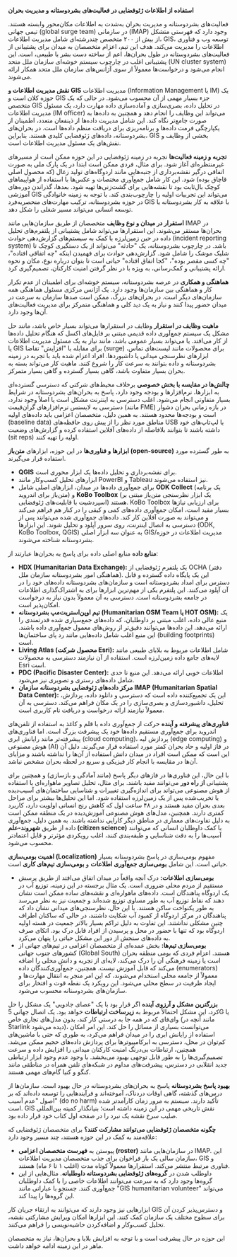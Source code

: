 **استفاده از اطلاعات ژئوفضایی در فعالیت‌های بشردوستانه و مدیریت بحران**

فعالیت‌های بشردوستانه و مدیریت بحران به‌شدت به اطلاعات مکان‌محور وابسته هستند. تیمی جهانی (global surge team) در سازمانی (IMAP) وجود دارد که فهرستی متشکل از بیش از ۲۰۰ متخصص چندرشته‌ای شامل مدیریت اطلاعات، GIS، توسعه وب و فناوری اطلاعات را مدیریت می‌کند. هدف این تیم، اعزام متخصصان به میدان برای پشتیبانی از فعالیت‌های بشردوستانه در طول بحران‌ها، اعم از ساخته دست بشر یا طبیعی، است. این پشتیبانی اغلب در چارچوب سیستم خوشه‌ای سازمان ملل متحد (UN cluster system) انجام می‌شود و درخواست‌ها معمولاً از سوی آژانس‌های سازمان ملل متحد همکار ارائه می‌شوند.

**نقش مدیریت اطلاعات و GIS**
مدیریت اطلاعات (Information Management یا IM) یک حوزه کلان است و GIS جزء بسیار مهمی از آن محسوب می‌شود. در حالی که یک متخصص GIS در تحلیل داده، بصری‌سازی و آماده‌سازی داده مهارت دارد، یک مسئول مدیریت اطلاعات (IM officer) می‌تواند این وظایف را انجام دهد و همچنین به داده‌ها به صورت جامع‌تر نگاه کند. این شامل مدیریت داده‌ها از ذینفعان متعدد، اطمینان از یکپارچگی فرمت داده‌ها و برنامه‌ریزی برای دریافت منظم داده‌ها است. در بحران‌های بشردوستانه، داده‌های ژئوفضایی کلیدی هستند. بنابراین، GIS بخشی از وظایف و نقش‌های یک مسئول مدیریت اطلاعات است.

**تجربه و زمینه فعالیت‌ها**
تجربه در زمینه ژئوفضایی در این حوزه ممکن است از مسیرهای غیرمنتظره‌ای آغاز شود. برای مثال، فردی ممکن است ابتدا در یک پارک ملی به صورت اتفاقی درگیر نقشه‌برداری از جنبه‌هایی مانند اردوگاه‌های تولید زغال (که محصول اصلی قاچاق بوده) شود. این کار شامل جمع‌آوری مختصات و عکس‌ها با استفاده از هواپیماهای کوچک بال‌ثابت بود تا نقشه‌هایی برای گشت‌زنی‌ها تهیه شود. بعدها، گذراندن دوره‌های آموزشی GIS می‌تواند این تجربیات اولیه را چارچوب‌بندی کند. با توجه به زمینه خانوادگی در حوزه بشردوستانه، ترکیب مهارت‌های منحصربه‌فرد GIS با علاقه به کار بشردوستانه یا توسعه انسانی می‌تواند مسیر شغلی را شکل دهد.

**استقرار در میدان و نوع وظایف**
متخصصان از طریق سازمان‌هایی مانند IMAP در بحران‌ها مستقر می‌شوند. این استقرارها می‌تواند شامل پشتیبانی از پلتفرم‌های تحلیل داده در حین زمین‌لرزه یا کمک به سیستم‌های گزارش‌دهی حوادث (incident reporting system) باشد. در چارچوب بشردوستانه، یک "حادثه" می‌تواند از یک دستگیری کوچک تا شلیک موشک را شامل شود. گزارش‌دهی حوادث برای فهمیدن اینکه "چه اتفاقی افتاده"، "چه کسی مقصر بوده"، "کجا اتفاق افتاده" حیاتی است تا بتوان درباره نوع، مکان و نحوه ارائه پشتیبانی و کمک‌رسانی، به ویژه با در نظر گرفتن امنیت کارکنان، تصمیم‌گیری کرد.

**هماهنگی و همکاری**
در عرصه بشردوستانه، سیستم خوشه‌ای برای اطمینان از عدم تکرار کار و هماهنگی بین سازمان‌ها وجود دارد. یک آژانس مرکزی مسئول هماهنگی همه سازمان‌های دیگر است. در بحران‌های بزرگ، ممکن است صدها سازمان به سرعت در میدان حضور پیدا کنند و نیاز به یک دید کلی و هماهنگی متمرکز برای مدیریت فعالیت‌های آن‌ها وجود دارد.

**ماهیت وظایف در استقرار**
وظایف در استقرارها می‌تواند بسیار خاص باشد، مانند حل مشکل یک سیستم جمع‌آوری داده قدیمی مبتنی بر فایل‌های اکسل که هنگام تحلیل داده‌ها از کار می‌افتد. یا می‌تواند بسیار عمومی باشد، مانند نیاز به یک مسئول مدیریت اطلاعات یا GIS برای مقابله با "افزایش" تقاضا (surge) برای محصولات مانند لیست‌های تماس، ابزارهای نظرسنجی میدانی یا داشبوردها. افراد اعزام شده باید با تجربه در زمینه بشردوستانه و داده بتوانند به سرعت کار را شروع کنند. ماهیت کار می‌تواند بسته به بحران بسیار متفاوت باشد، گاهی بسیار گسترده و گاهی بسیار متمرکز.

**چالش‌ها در مقایسه با بخش خصوصی**
برخلاف محیط‌های شرکتی که دسترسی گسترده‌ای به ابزارها، نرم‌افزارها و بودجه وجود دارد، پاسخ به بحران‌های بشردوستانه در شرایط بسیار متفاوتی انجام می‌شود. اغلب دسترسی به اینترنت مشکل است یا اصلاً وجود ندارد، دسترسی به لایسنس نرم‌افزارهای گران‌قیمت (مانند FME) در بازه زمانی بحران دشوار است و بودجه‌ها محدود هستند. به همین دلیل، متخصصان اعزامی باید داده‌های اولیه (baseline data) مناطق مورد نظر را از پیش روی حافظه‌های USB یا لپ‌تاپ‌های خود داشته باشند تا بتوانند بلافاصله از داده‌های آفلاین استفاده کرده و گزارش‌های وضعیت (sit reps) اولیه را تهیه کنند.

**ابزارها و فناوری‌ها**
در این حوزه، ابزارهای **متن‌باز (open-source)** به طور گسترده مورد استفاده قرار می‌گیرند.
*   **QGIS** برای نقشه‌برداری و تحلیل داده‌ها یک ابزار محوری است.
*   ابزارهای تحلیل کسب‌وکار مانند PowerBI و Tableau نیز استفاده می‌شوند.
*   برای جمع‌آوری داده‌ها در میدان، ابزارهای اصلی شامل **ODK Collect** (یک برنامه متن‌باز برای اندروید) و **KoBo Toolbox** (یک ابزار نظرسنجی متن‌باز مبتنی بر اسپردشیت با قابلیت‌های ژئوفضایی) هستند. KoBo Toolbox برای ارزیابی نیازها بسیار مفید است، امکان جمع‌آوری داده‌های کمی و کیفی را در کنار هم فراهم می‌کند و می‌تواند به صورت آفلاین کار کند. داده‌های جمع‌آوری شده می‌توانند پس از دسترسی به اتصال اینترنت، روی سرور آپلود و تحلیل شوند. این ابزارها (ODK, KoBo Toolbox, QGIS) به عنوان سه ابزار اصلی GIS/مدیریت اطلاعات در حوزه بشردوستانه شناخته می‌شوند.

**منابع داده**
منابع اصلی داده برای پاسخ به بحران‌ها عبارتند از:
*   **HDX (Humanitarian Data Exchange):** یک پلتفرم ژئوفضایی از OCHA (دفتر هماهنگی امور بشردوستانه سازمان ملل). این یک پایگاه داده گسترده و قابل دسترس برای امداد بشردوستانه است و سازمان‌های بشردوستانه داده‌های خود را در آن آپلود می‌کنند. این پلتفرم یکی از مهم‌ترین ابزارها برای به اشتراک‌گذاری اطلاعات در جامعه بشردوستانه است. دسترسی به آن معمولاً بدون نیاز به درخواست امکان‌پذیر است.
*   **تیم اوپن‌استریت‌مپ بشردوستانه (Humanitarian OSM Team یا HOT OSM):** یک منبع عالی داده، اغلب مبتنی بر داوطلبان، که داده‌های جمع‌سپاری شده قدرتمندی را ارائه می‌دهد. این داده‌ها می‌توانند دقیق‌تر از روش‌های معمول جمع‌آوری داده باشند. این منبع اغلب شامل داده‌هایی مانند رد پای ساختمان‌ها (building footprints) است.
*   **Living Atlas (محصول شرکت Esri):** شامل اطلاعات مربوط به بلایای طبیعی مانند لایه‌های جامع داده زمین‌لرزه است. استفاده از آن نیازمند دسترسی به محصولات Esri است.
*   **PDC (Pacific Disaster Center):** اطلاعات خوبی ارائه می‌دهد. این منبع تا حدی شامل داده‌های رستری و تصویری نیز می‌شود.
*   **مرکز داده‌های ژئوفضایی بشردوستانه سازمان IMAP (Humanitarian Spatial Data Center):** این یک تجمیع‌کننده داده است که دسترسی و دانلود داده، پردازش، تحلیل، داشبوردسازی و بصری‌سازی را در یک مکان فراهم می‌کند. دسترسی به آن معمولاً نیازمند ارائه درخواست و دریافت نام کاربری است.

**فناوری‌های پیشرفته و آینده**
حرکت از جمع‌آوری داده با قلم و کاغذ به استفاده از تلفن‌های اندروید برای جمع‌آوری مستقیم داده‌ها خود یک پیشرفت بزرگ است. اما فناوری‌های پیشرفته‌تر مانند رایانش ابری (cloud computing)، پردازش لبه (edge computing) و هوش مصنوعی (AI) در فاز اولیه و حاد بحران کمتر مورد استفاده قرار می‌گیرند. دلیل آن این است که ممکن است افراد در میدان دانش استفاده از آن‌ها را نداشته باشند و مزایای آن‌ها در مقایسه با انجام کار فیزیکی و سریع در لحظه بحران مشخص نباشد.

با این حال، این فناوری‌ها در فازهای دیگر پاسخ (مانند آمادگی و بازسازی) و همچنین برای پشتیبانی **از راه دور** می‌توانند مفید باشند. برای مثال، تحلیل تصاویر ماهواره‌ای با استفاده از هوش مصنوعی می‌تواند برای اندازه‌گیری تغییرات و شناسایی ساختمان‌های آسیب‌دیده یا تخریب‌شده پس از یک زمین‌لرزه استفاده شود. اما این تحلیل‌ها بیشتر برای مراحل بعدی بحران مفید هستند و در ۴۸ ساعت اول که کاهش رنج انسانی اولویت دارد، کاربرد کمتری دارند. همچنین، مدل‌های هوش مصنوعی آموزش‌دیده در یک منطقه ممکن است به دلیل تفاوت‌های معماری در مناطق دیگر کارایی نداشته باشند. به همین دلیل، جمع‌آوری داده از طریق **شهروند-علم (citizen science)** با کمک داوطلبان انسانی که می‌توانند آسیب‌ها را به دقت شناسایی و طبقه‌بندی کنند، اغلب رویکردی مؤثرتر و قابل اعتمادتر محسوب می‌شود.

**اهمیت بومی‌سازی (Localization)**
مفهوم بومی‌سازی در پاسخ بشردوستانه بسیار حیاتی است. این شامل **بومی‌سازی جمع‌آوری اطلاعات** و **بومی‌سازی تیم‌های کاری** است.
*   **بومی‌سازی اطلاعات:** درک آنچه واقعاً در میدان اتفاق می‌افتد از طریق پرسش مستقیم از مردم محلی ضروری است. یک مثال برجسته در این زمینه، توزیع آب در یک اردوگاه پناهندگان است. داده‌های ماهواره‌ای و نقشه‌های ساده ممکن است نشان دهند که نقاط توزیع آب به طور مساوی توزیع شده‌اند و جمعیت نیز به نظر می‌رسد به طور یکنواخت ساکن هستند. با این حال، نظرسنجی‌های میدانی نشان داد که پناهندگان در مرکز اردوگاه از کمبود آب شکایت داشتند، در حالی که ساکنان اطراف چنین مشکلی نداشتند. این تفاوت به دلیل تراکم بسیار بالاتر جمعیت در هسته اولیه اردوگاه بود که تنها با حضور در محل و پرسیدن از افراد قابل درک بود. اتکای صرف به داده‌های سنجش از دور این مشکل حیاتی را پنهان می‌کرد.
*   **بومی‌سازی تیم‌ها:** بخش عمده‌ای از متخصصان اعزامی در تیم‌های جهانی از کشورهای جنوب جهانی (Global South) هستند. اعزام فردی که بومی منطقه بحران است یا زمینه فرهنگی آن را درک می‌کند، لایه‌ای از تجربه و دانش محلی را اضافه می‌کند که قابل آموزش نیست. همچنین، جمع‌آوری‌کنندگان داده (enumerators) معمولاً از جامعه محلی استخدام می‌شوند، که این امر منجر به انتقال مهارت‌ها و ایجاد ظرفیت در سطح محلی می‌شود. این رویکرد یک نقطه قوت و افتخار برای سازمان‌های بشردوستانه محسوب می‌شود.

**بزرگترین مشکل و آرزوی آینده**
اگر قرار بود با یک "عصای جادویی" یک مشکل را حل کرد، این مشکل احتمالاً مربوط به **زیرساخت ارتباطات** خواهد بود. یک اتصال جهانی 5G یا وای‌فای که در همه جا به درستی کار کند، بدون مدل‌های تجاری خاص (مانند آنچه در Starlink دیده می‌شود)، می‌توانست بسیاری از مسائل را حل کند. این امر امکان استفاده از رایانش ابری را در میدان فراهم می‌کرد، به طوری که حتی با ماشین‌های کم‌توان در محل، دسترسی به ابرکامپیوترها برای پردازش داده‌های حجیم ممکن می‌شد. همچنین، ارتباطات بی‌درنگ امنیت کارکنان میدانی را افزایش داده و سرعت تصمیم‌گیری‌ها را به طور قابل توجهی بهبود می‌بخشد. با وجود عدم وجود ابزار ارتباطی جدید انقلابی در دسترس، پیشرفت‌های مداوم در شبکه‌های تلفن همراه در مناطقی مانند کنگو و کنیا گام‌های مهمی هستند.

**بهبود پاسخ بشردوستانه**
پاسخ به بحران‌های بشردوستانه در حال بهبود است. سازمان‌ها از درس‌های گذشته، گاهی اوقات دردناک، آموخته‌اند و فرآیندهایی را توسعه داده‌اند که بر اصول "عدم آسیب" (do no harm) تأکید دارند. سیستم به مرور زمان کارآمدتر شده است. GIS نقش تاریخی مهمی در این زمینه داشته است؛ بنیانگذار کمیته بین‌المللی صلیب سرخ نقشه یک نبرد را در صفحه اول کتاب خود قرار داده بود.

**چگونه متخصصان ژئوفضایی می‌توانند مشارکت کنند؟**
برای متخصصان ژئوفضایی که علاقه‌مند به کمک در این حوزه هستند، چند مسیر وجود دارد:
*   پیوستن به **فهرست متخصصان اعزامی (roster)** در سازمان‌هایی مانند IMAP. این سازمان سالی یک بار فراخوان برای جذب متخصصان مدیریت اطلاعات، GIS و فناوری مرتبط منتشر می‌کند. استقرارها معمولاً کوتاه مدت (اغلب ۱ تا ۶ ماه) هستند.
*   داوطلب شدن در **گروه‌های ژئوفضایی بشردوستانه داوطلبانه**. مثال‌هایی از این گروه‌ها وجود دارد که به سرعت می‌توانند اطلاعات خاصی را با کمک داوطلبان جمع‌آوری کنند. جستجو با عباراتی مانند "GIS humanitarian volunteer" می‌تواند این گروه‌ها را پیدا کند.

ابزارهایی نیز وجود دارند که می‌توانند به ارتقاء جریان کار GIS و دسترس‌پذیر کردن آن برای سطوح مختلف یک سازمان کمک کنند. این ابزارها امکان ویرایش مشارکتی نقشه، تحلیل کسب‌وکار و اضافه‌کردن حاشیه‌نویسی را فراهم می‌کنند.

این حوزه در حال پیشرفت است و با توجه به افزایش بلایا و بحران‌ها، نیاز به متخصصان ماهر در این زمینه ادامه خواهد داشت.